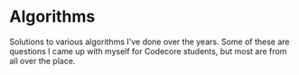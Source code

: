 # Algorithms

Solutions to various algorithms I've done over the years.  Some of these are questions I came up with myself for Codecore students, but most are from all over the place.
